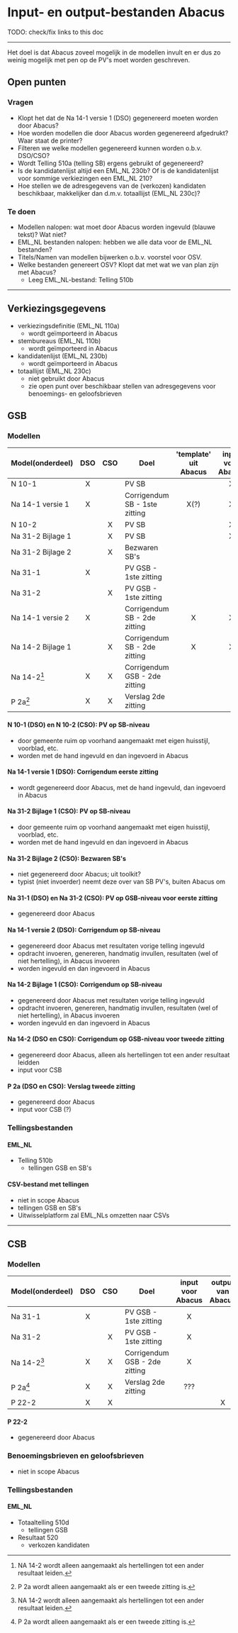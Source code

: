 # Input- en output-bestanden Abacus

TODO: check/fix links to this doc

---

Het doel is dat Abacus zoveel mogelijk in de modellen invult en er dus zo weinig mogelijk met pen op de PV's moet worden geschreven. 

## Open punten

### Vragen

- Klopt het dat de Na 14-1 versie 1 (DSO) gegenereerd moeten worden door Abacus?
- Hoe worden modellen die door Abacus worden gegenereerd afgedrukt? Waar staat de printer?
- Filteren we welke modellen gegenereerd kunnen worden o.b.v. DSO/CSO?
- Wordt Telling 510a (telling SB) ergens gebruikt of gegenereerd?
- Is de kandidatenlijst altijd een EML_NL 230b? Of is de kandidatenlijst voor sommige verkiezingen een EML_NL 210?
- Hoe stellen we de adresgegevens van de (verkozen) kandidaten beschikbaar, makkelijker dan d.m.v. totaallijst (EML_NL 230c)?

### Te doen

- Modellen nalopen: wat moet door Abacus worden ingevuld (blauwe tekst)? Wat niet?
- EML_NL bestanden nalopen: hebben we alle data voor de EML_NL bestanden?
- Titels/Namen van modellen bijwerken o.b.v. voorstel voor OSV.
- Welke bestanden genereert OSV? Klopt dat met wat we van plan zijn met Abacus?
  - Leeg EML_NL-bestand: Telling 510b

---

## Verkiezingsgegevens

- verkiezingsdefinitie (EML_NL 110a)
  - wordt geïmporteerd in Abacus
- stembureaus (EML_NL 110b)
  - wordt geïmporteerd in Abacus
- kandidatenlijst (EML_NL 230b)
  - wordt geïmporteerd in Abacus
- totaallijst (EML_NL 230c)
  - niet gebruikt door Abacus
  - zie open punt over beschikbaar stellen van adresgegevens voor benoemings- en geloofsbrieven

## GSB

### Modellen

| Model(onderdeel)  | DSO  | CSO  | Doel                          | 'template' uit Abacus | input voor Abacus | output van Abacus |
| ----------------- | :--: | :--: | ----------------------------- | :-------------------: | :---------------: | :---------------: |
| N 10-1            |  X   |      | PV SB                         |                       |         X         |                   |
| Na 14-1 versie 1  |  X   |      | Corrigendum SB - 1ste zitting |         X(?)          |         X         |                   |
| N 10-2            |      |  X   | PV SB                         |                       |         X         |                   |
| Na 31-2 Bijlage 1 |      |  X   | PV SB                         |                       |         X         |                   |
| Na 31-2 Bijlage 2 |      |  X   | Bezwaren SB's                 |                       |                   |                   |
| Na 31-1           |  X   |      | PV GSB - 1ste zitting         |                       |                   |         X         |
| Na 31-2           |      |  X   | PV GSB - 1ste zitting         |                       |                   |         X         |
| Na 14-1 versie 2  |  X   |      | Corrigendum SB - 2de zitting  |           X           |         X         |                   |
| Na 14-2 Bijlage 1 |      |  X   | Corrigendum SB - 2de zitting  |           X           |         X         |                   |
| Na 14-2[^1]       |  X   |  X   | Corrigendum GSB - 2de zitting |                       |                   |         X         |
| P 2a[^2]          |  X   |  X   | Verslag 2de zitting           |                       |                   |         X         |

[^1]: NA 14-2 wordt alleen aangemaakt als hertellingen tot een ander resultaat leiden.
[^2]: P 2a wordt alleen aangemaakt als er een tweede zitting is.

#### N 10-1 (DSO) en N 10-2 (CSO): PV op SB-niveau

- door gemeente ruim op voorhand aangemaakt met eigen huisstijl, voorblad, etc.
- worden met de hand ingevuld en dan ingevoerd in Abacus


#### Na 14-1 versie 1 (DSO): Corrigendum eerste zitting
- wordt gegenereerd door Abacus, met de hand ingevuld, dan ingevoerd in Abacus


#### Na 31-2 Bijlage 1 (CSO): PV op SB-niveau
- door gemeente ruim op voorhand aangemaakt met eigen huisstijl, voorblad, etc.
- worden met de hand ingevuld en dan ingevoerd in Abacus


#### Na 31-2 Bijlage 2 (CSO): Bezwaren SB's
- niet gegenereerd door Abacus; uit toolkit?
- typist (niet invoerder) neemt deze over van SB PV's, buiten Abacus om


#### Na 31-1 (DSO) en Na 31-2 (CSO): PV op GSB-niveau voor eerste zitting
- gegenereerd door Abacus

#### Na 14-1 versie 2 (DSO): Corrigendum op SB-niveau
- gegenereerd door Abacus met resultaten vorige telling ingevuld
- opdracht invoeren, genereren, handmatig invullen, resultaten (wel of niet hertelling), in Abacus invoeren
- worden ingevuld en dan ingevoerd in Abacus


#### Na 14-2 Bijlage 1 (CSO): Corrigendum op SB-niveau
- gegenereerd door Abacus met resultaten vorige telling ingevuld
- opdracht invoeren, genereren, handmatig invullen, resultaten (wel of niet hertelling), in Abacus invoeren
- worden ingevuld en dan ingevoerd in Abacus


#### Na 14-2 (DSO en CSO): Corrigendum op GSB-niveau voor tweede zitting
- gegenereerd door Abacus, alleen als hertellingen tot een ander resultaat leidden
- input voor CSB


#### P 2a (DSO en CSO): Verslag tweede zitting
- gegenereerd door Abacus
- input voor CSB (?)

### Tellingsbestanden

#### EML_NL

- Telling 510b
  - tellingen GSB en SB's

#### CSV-bestand met tellingen

- niet in scope Abacus
- tellingen GSB en SB's
- Uitwisselplatform zal EML_NLs omzetten naar CSVs

---

## CSB

### Modellen

| Model(onderdeel) | DSO  | CSO  | Doel                          | input voor Abacus | output van Abacus |
| ---------------- | :--: | :--: | ----------------------------- | :---------------: | :---------------: |
| Na 31-1          |  X   |      | PV GSB - 1ste zitting         |         X         |                   |
| Na 31-2          |      |  X   | PV GSB - 1ste zitting         |         X         |                   |
| Na 14-2[^3]      |  X   |  X   | Corrigendum GSB - 2de zitting |         X         |                   |
| P 2a[^4]         |  X   |  X   | Verslag 2de zitting           |        ???        |                   |
| P 22-2           |  X   |  X   |                               |                   |         X         |

[^3]: NA 14-2 wordt alleen aangemaakt als hertellingen tot een ander resultaat leiden.
[^4]: P 2a wordt alleen aangemaakt als er een tweede zitting is.

#### P 22-2

- gegenereerd  door Abacus

### Benoemingsbrieven en geloofsbrieven

- niet in scope Abacus

### Tellingsbestanden

#### EML_NL

- Totaaltelling 510d
  - tellingen GSB
- Resultaat 520
  - verkozen kandidaten
